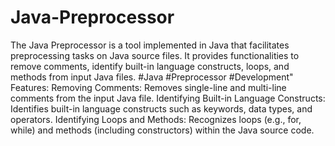 # Java-Preprocessor
The Java Preprocessor is a tool implemented in Java that facilitates preprocessing tasks on Java source files. It provides functionalities to remove comments, identify built-in language constructs, loops, and methods from input Java files. #Java #Preprocessor #Development"
Features:
Removing Comments: Removes single-line and multi-line comments from the input Java file.
Identifying Built-in Language Constructs: Identifies built-in language constructs such as keywords, data types, and operators.
Identifying Loops and Methods: Recognizes loops (e.g., for, while) and methods (including constructors) within the Java source code.
